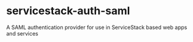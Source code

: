 # servicestack-auth-saml
A SAML authentication provider for use in ServiceStack based web apps and services
